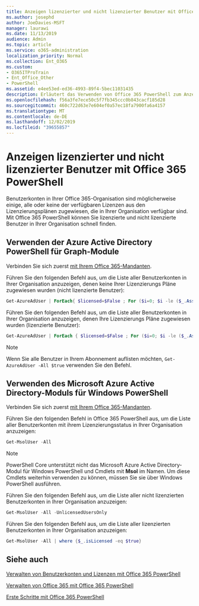 ```yaml
---
title: Anzeigen lizenzierter und nicht lizenzierter Benutzer mit Office 365 PowerShell
ms.author: josephd
author: JoeDavies-MSFT
manager: laurawi
ms.date: 11/13/2019
audience: Admin
ms.topic: article
ms.service: o365-administration
localization_priority: Normal
ms.collection: Ent_O365
ms.custom:
- O365ITProTrain
- Ent_Office_Other
- PowerShell
ms.assetid: e4ee53ed-ed36-4993-89f4-5bec11031435
description: Erläutert das Verwenden von Office 365 PowerShell zum Anzeigen von lizenzierten und nicht lizenzierten Benutzerkonten.
ms.openlocfilehash: f56a3fe7ece50c5f7fb345ccc0b843cacf185d28
ms.sourcegitcommit: 460c722d63e7e604ef0a57ec18fa7900fa6a4157
ms.translationtype: MT
ms.contentlocale: de-DE
ms.lasthandoff: 12/02/2019
ms.locfileid: "39655857"
---
```

# <a name="view-licensed-and-unlicensed-users-with-office-365-powershell"></a>Anzeigen lizenzierter und nicht lizenzierter Benutzer mit Office 365 PowerShell

Benutzerkonten in Ihrer Office 365-Organisation sind möglicherweise einige, alle oder keine der verfügbaren Lizenzen aus den Lizenzierungsplänen zugewiesen, die in Ihrer Organisation verfügbar sind. Mit Office 365 PowerShell können Sie lizenzierte und nicht lizenzierte Benutzer in Ihrer Organisation schnell finden.

## <a name="use-the-azure-active-directory-powershell-for-graph-module"></a>Verwenden der Azure Active Directory PowerShell für Graph-Module

Verbinden Sie sich zuerst [mit Ihrem Office 365-Mandanten](connect-to-office-365-powershell.md#connect-with-the-azure-active-directory-powershell-for-graph-module).
 
Führen Sie den folgenden Befehl aus, um die Liste aller Benutzerkonten in Ihrer Organisation anzuzeigen, denen keine Ihrer Lizenzierungs Pläne zugewiesen wurden (nicht lizenzierte Benutzer):
  
```powershell
Get-AzureAdUser | ForEach{ $licensed=$False ; For ($i=0; $i -le ($_.AssignedLicenses | Measure).Count ; $i++) { If( [string]::IsNullOrEmpty(  $_.AssignedLicenses[$i].disabledplans ) -ne $True) { $licensed=$true } } ; If( $licensed -eq $false) { Write-Host $_.UserPrincipalName} }
```

Führen Sie den folgenden Befehl aus, um die Liste aller Benutzerkonten in Ihrer Organisation anzuzeigen, denen Ihre Lizenzierungs Pläne zugewiesen wurden (lizenzierte Benutzer):
  
```powershell
Get-AzureAdUser | ForEach { $licensed=$False ; For ($i=0; $i -le ($_.AssignedLicenses | Measure).Count ; $i++) { If( [string]::IsNullOrEmpty(  $_.AssignedLicenses[$i].disabledplans ) -ne $True) { $licensed=$true } } ; If( $licensed -eq $true) { Write-Host $_.UserPrincipalName} }
```
>[!Note]
>Wenn Sie alle Benutzer in Ihrem Abonnement auflisten möchten, `Get-AzureAdUser -All $true` verwenden Sie den Befehl.
>

## <a name="use-the-microsoft-azure-active-directory-module-for-windows-powershell"></a>Verwenden des Microsoft Azure Active Directory-Moduls für Windows PowerShell

Verbinden Sie sich zuerst [mit Ihrem Office 365-Mandanten](connect-to-office-365-powershell.md#connect-with-the-microsoft-azure-active-directory-module-for-windows-powershell).

Führen Sie den folgenden Befehl in Office 365 PowerShell aus, um die Liste aller Benutzerkonten mit ihrem Lizenzierungsstatus in Ihrer Organisation anzuzeigen:
  
```powershell
Get-MsolUser -All
```

>[!Note]
>PowerShell Core unterstützt nicht das Microsoft Azure Active Directory-Modul für Windows PowerShell und Cmdlets mit **Msol** im Namen. Um diese Cmdlets weiterhin verwenden zu können, müssen Sie sie über Windows PowerShell ausführen.
>

Führen Sie den folgenden Befehl aus, um die Liste aller nicht lizenzierten Benutzerkonten in Ihrer Organisation anzuzeigen:
  
```powershell
Get-MsolUser -All -UnlicensedUsersOnly
```

Führen Sie den folgenden Befehl aus, um die Liste aller lizenzierten Benutzerkonten in Ihrer Organisation anzuzeigen:
  
```powershell
Get-MsolUser -All | where {$_.isLicensed -eq $true}
```

## <a name="see-also"></a>Siehe auch

[Verwalten von Benutzerkonten und Lizenzen mit Office 365 PowerShell](manage-user-accounts-and-licenses-with-office-365-powershell.md)
  
[Verwalten von Office 365 mit Office 365 PowerShell](manage-office-365-with-office-365-powershell.md)
  
[Erste Schritte mit Office 365 PowerShell](getting-started-with-office-365-powershell.md)
